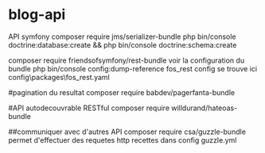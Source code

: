 # blog-api

API symfony
composer require jms/serializer-bundle
php bin/console doctrine:database:create && php bin/console doctrine:schema:create

composer require friendsofsymfony/rest-bundle
voir la configuration du bundle
php bin/console config:dump-reference fos_rest
config se trouve ici
config\packages\fos_rest.yaml

#pagination du resultat
composer require babdev/pagerfanta-bundle

#API autodecouvrable RESTful
composer require willdurand/hateoas-bundle

##communiquer avec d'autres API
composer require csa/guzzle-bundle
permet d'effectuer des requetes http
recettes dans config guzzle.yml
